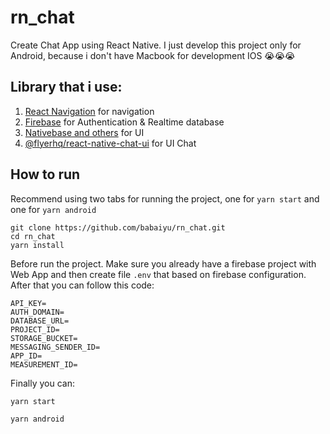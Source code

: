 # rn_chat
Create Chat App using React Native. I just develop this project only for Android, because i don't have Macbook for development IOS 😭😭😭

## Library that i use:
1. [React Navigation](https://reactnavigation.org/) for navigation
2. [Firebase](https://firebase.google.com/) for Authentication & Realtime database
3. [Nativebase and others](https://nativebase.io/) for UI
4. [@flyerhq/react-native-chat-ui](https://www.npmjs.com/package/@flyerhq/react-native-chat-ui) for UI Chat

## How to run
Recommend using two tabs for running the project, one for `yarn start` and one for `yarn android`
```
git clone https://github.com/babaiyu/rn_chat.git
cd rn_chat
yarn install
```
Before run the project. Make sure you already have a firebase project with Web App and then create file `.env` that based on firebase configuration. After that you can follow this code:
```
API_KEY=
AUTH_DOMAIN=
DATABASE_URL=
PROJECT_ID=
STORAGE_BUCKET=
MESSAGING_SENDER_ID=
APP_ID=
MEASUREMENT_ID=
```

Finally you can:
```
yarn start
```

```
yarn android
```
